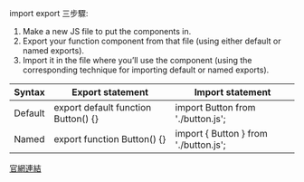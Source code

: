 
import export 三步驟:
1. Make a new JS file to put the components in.
2. Export your function component from that file (using either default or named exports).
3. Import it in the file where you’ll use the component (using the corresponding technique for importing default or named exports).

|  Syntax   | Export statement  |  Import statement   |
|  ----  | ----  | ----|
| Default  | export default function Button() {} | import Button from './button.js'; |
| Named  | export function Button() {} | import { Button } from './button.js'; |



[官網連結](https://beta.reactjs.org/learn/importing-and-exporting-components)